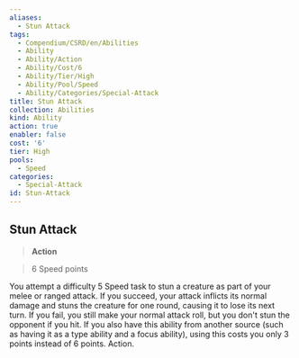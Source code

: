 ```yaml
---
aliases:
  - Stun Attack
tags:
  - Compendium/CSRD/en/Abilities
  - Ability
  - Ability/Action
  - Ability/Cost/6
  - Ability/Tier/High
  - Ability/Pool/Speed
  - Ability/Categories/Special-Attack
title: Stun Attack
collection: Abilities
kind: Ability
action: true
enabler: false
cost: '6'
tier: High
pools:
  - Speed
categories:
  - Special-Attack
id: Stun-Attack
---
```

## Stun Attack    
>**Action**    
>6 Speed points  
    
You attempt a difficulty 5 Speed task to stun a creature as part of your melee or ranged attack. If you succeed, your attack inflicts its normal damage and stuns the creature for one round, causing it to lose its next turn. If you fail, you still make your normal attack roll, but you don't stun the opponent if you hit. If you also have this ability from another source (such as having it as a type ability and a focus ability), using this costs you only 3 points instead of 6 points. Action.

